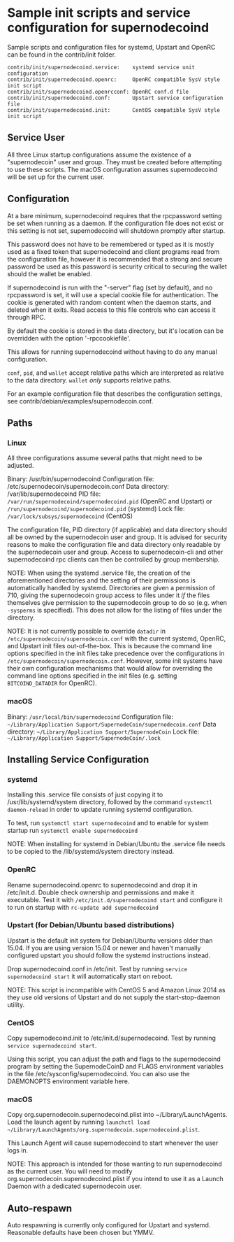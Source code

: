 Sample init scripts and service configuration for supernodecoind
==========================================================

Sample scripts and configuration files for systemd, Upstart and OpenRC
can be found in the contrib/init folder.

    contrib/init/supernodecoind.service:    systemd service unit configuration
    contrib/init/supernodecoind.openrc:     OpenRC compatible SysV style init script
    contrib/init/supernodecoind.openrcconf: OpenRC conf.d file
    contrib/init/supernodecoind.conf:       Upstart service configuration file
    contrib/init/supernodecoind.init:       CentOS compatible SysV style init script

Service User
---------------------------------

All three Linux startup configurations assume the existence of a "supernodecoin" user
and group.  They must be created before attempting to use these scripts.
The macOS configuration assumes supernodecoind will be set up for the current user.

Configuration
---------------------------------

At a bare minimum, supernodecoind requires that the rpcpassword setting be set
when running as a daemon.  If the configuration file does not exist or this
setting is not set, supernodecoind will shutdown promptly after startup.

This password does not have to be remembered or typed as it is mostly used
as a fixed token that supernodecoind and client programs read from the configuration
file, however it is recommended that a strong and secure password be used
as this password is security critical to securing the wallet should the
wallet be enabled.

If supernodecoind is run with the "-server" flag (set by default), and no rpcpassword is set,
it will use a special cookie file for authentication. The cookie is generated with random
content when the daemon starts, and deleted when it exits. Read access to this file
controls who can access it through RPC.

By default the cookie is stored in the data directory, but it's location can be overridden
with the option '-rpccookiefile'.

This allows for running supernodecoind without having to do any manual configuration.

`conf`, `pid`, and `wallet` accept relative paths which are interpreted as
relative to the data directory. `wallet` *only* supports relative paths.

For an example configuration file that describes the configuration settings,
see contrib/debian/examples/supernodecoin.conf.

Paths
---------------------------------

### Linux

All three configurations assume several paths that might need to be adjusted.

Binary:              /usr/bin/supernodecoind
Configuration file:  /etc/supernodecoin/supernodecoin.conf
Data directory:      /var/lib/supernodecoind
PID file:            `/var/run/supernodecoind/supernodecoind.pid` (OpenRC and Upstart) or `/run/supernodecoind/supernodecoind.pid` (systemd)
Lock file:           `/var/lock/subsys/supernodecoind` (CentOS)

The configuration file, PID directory (if applicable) and data directory
should all be owned by the supernodecoin user and group.  It is advised for security
reasons to make the configuration file and data directory only readable by the
supernodecoin user and group.  Access to supernodecoin-cli and other supernodecoind rpc clients
can then be controlled by group membership.

NOTE: When using the systemd .service file, the creation of the aforementioned
directories and the setting of their permissions is automatically handled by
systemd. Directories are given a permission of 710, giving the supernodecoin group
access to files under it _if_ the files themselves give permission to the
supernodecoin group to do so (e.g. when `-sysperms` is specified). This does not allow
for the listing of files under the directory.

NOTE: It is not currently possible to override `datadir` in
`/etc/supernodecoin/supernodecoin.conf` with the current systemd, OpenRC, and Upstart init
files out-of-the-box. This is because the command line options specified in the
init files take precedence over the configurations in
`/etc/supernodecoin/supernodecoin.conf`. However, some init systems have their own
configuration mechanisms that would allow for overriding the command line
options specified in the init files (e.g. setting `BITCOIND_DATADIR` for
OpenRC).

### macOS

Binary:              `/usr/local/bin/supernodecoind`
Configuration file:  `~/Library/Application Support/SupernodeCoin/supernodecoin.conf`
Data directory:      `~/Library/Application Support/SupernodeCoin`
Lock file:           `~/Library/Application Support/SupernodeCoin/.lock`

Installing Service Configuration
-----------------------------------

### systemd

Installing this .service file consists of just copying it to
/usr/lib/systemd/system directory, followed by the command
`systemctl daemon-reload` in order to update running systemd configuration.

To test, run `systemctl start supernodecoind` and to enable for system startup run
`systemctl enable supernodecoind`

NOTE: When installing for systemd in Debian/Ubuntu the .service file needs to be copied to the /lib/systemd/system directory instead.

### OpenRC

Rename supernodecoind.openrc to supernodecoind and drop it in /etc/init.d.  Double
check ownership and permissions and make it executable.  Test it with
`/etc/init.d/supernodecoind start` and configure it to run on startup with
`rc-update add supernodecoind`

### Upstart (for Debian/Ubuntu based distributions)

Upstart is the default init system for Debian/Ubuntu versions older than 15.04. If you are using version 15.04 or newer and haven't manually configured upstart you should follow the systemd instructions instead.

Drop supernodecoind.conf in /etc/init.  Test by running `service supernodecoind start`
it will automatically start on reboot.

NOTE: This script is incompatible with CentOS 5 and Amazon Linux 2014 as they
use old versions of Upstart and do not supply the start-stop-daemon utility.

### CentOS

Copy supernodecoind.init to /etc/init.d/supernodecoind. Test by running `service supernodecoind start`.

Using this script, you can adjust the path and flags to the supernodecoind program by
setting the SupernodeCoinD and FLAGS environment variables in the file
/etc/sysconfig/supernodecoind. You can also use the DAEMONOPTS environment variable here.

### macOS

Copy org.supernodecoin.supernodecoind.plist into ~/Library/LaunchAgents. Load the launch agent by
running `launchctl load ~/Library/LaunchAgents/org.supernodecoin.supernodecoind.plist`.

This Launch Agent will cause supernodecoind to start whenever the user logs in.

NOTE: This approach is intended for those wanting to run supernodecoind as the current user.
You will need to modify org.supernodecoin.supernodecoind.plist if you intend to use it as a
Launch Daemon with a dedicated supernodecoin user.

Auto-respawn
-----------------------------------

Auto respawning is currently only configured for Upstart and systemd.
Reasonable defaults have been chosen but YMMV.
